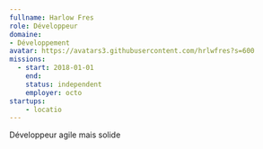 ```yaml
---
fullname: Harlow Fres
role: Développeur
domaine: 
- Développement
avatar: https://avatars3.githubusercontent.com/hrlwfres?s=600
missions:
  - start: 2018-01-01
    end:
    status: independent
    employer: octo
startups:
    - locatio
---
```


Développeur agile mais solide
